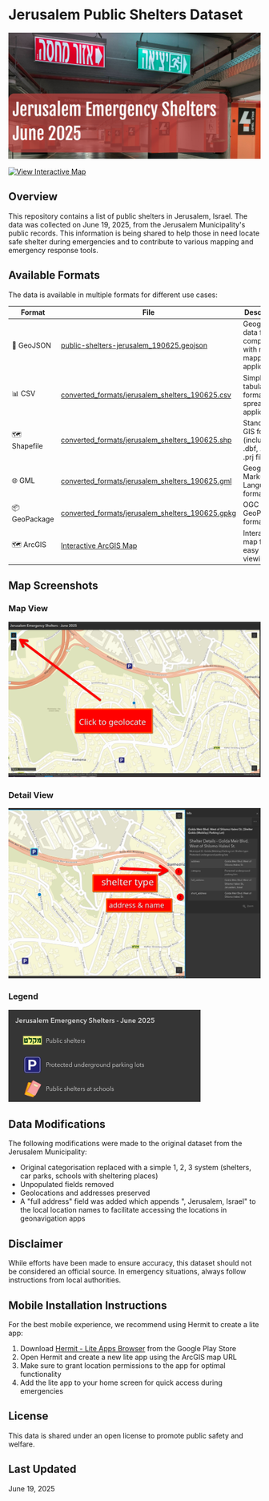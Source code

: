 # Jerusalem Public Shelters Dataset

![alt text](images/cover.png)

[![View Interactive Map](https://img.shields.io/badge/View-Interactive%20Map-blue?style=for-the-badge&logo=arcgis)](https://www.arcgis.com/apps/instant/sidebar/index.html?appid=6771ca80d88d4f58bde24226cb61f52a)

## Overview
This repository contains a list of public shelters in Jerusalem, Israel. The data was collected on June 19, 2025, from the Jerusalem Municipality's public records. This information is being shared to help those in need locate safe shelter during emergencies and to contribute to various mapping and emergency response tools.

## Available Formats

The data is available in multiple formats for different use cases:

| Format | File | Description |
|--------|------|-------------|
| 📍 GeoJSON | [public-shelters-jerusalem_190625.geojson](/public-shelters-jerusalem_190625.geojson) | Geographic data format compatible with most mapping applications |
| 📊 CSV | [converted_formats/jerusalem_shelters_190625.csv](/converted_formats/jerusalem_shelters_190625.csv) | Simple tabular format for spreadsheet applications |
| 🗺️ Shapefile | [converted_formats/jerusalem_shelters_190625.shp](/converted_formats/jerusalem_shelters_190625.shp) | Standard GIS format (includes .dbf, .shx, .prj files) |
| 🌐 GML | [converted_formats/jerusalem_shelters_190625.gml](/converted_formats/jerusalem_shelters_190625.gml) | Geography Markup Language format |
| 📦 GeoPackage | [converted_formats/jerusalem_shelters_190625.gpkg](/converted_formats/jerusalem_shelters_190625.gpkg) | OGC GeoPackage format |
| 🗺️ ArcGIS | [Interactive ArcGIS Map](https://www.arcgis.com/apps/instant/sidebar/index.html?appid=6771ca80d88d4f58bde24226cb61f52a) | Interactive map for easy online viewing |

## Map Screenshots

### Map View
![Map View](/screenshots/1.png)

### Detail View
![Detail View](/screenshots/2.png)

### Legend
![Legend](/screenshots/legend.png)

## Data Modifications

The following modifications were made to the original dataset from the Jerusalem Municipality:

- Original categorisation replaced with a simple 1, 2, 3 system (shelters, car parks, schools with sheltering places)
- Unpopulated fields removed  
- Geolocations and addresses preserved  
- A "full address" field was added which appends ", Jerusalem, Israel" to the local location names to facilitate accessing the locations in geonavigation apps

## Disclaimer
While efforts have been made to ensure accuracy, this dataset should not be considered an official source. In emergency situations, always follow instructions from local authorities.

## Mobile Installation Instructions

For the best mobile experience, we recommend using Hermit to create a lite app:

1. Download [Hermit - Lite Apps Browser](https://play.google.com/store/apps/details?id=com.chimbori.hermitcrab&hl=en) from the Google Play Store
2. Open Hermit and create a new lite app using the ArcGIS map URL
3. Make sure to grant location permissions to the app for optimal functionality
4. Add the lite app to your home screen for quick access during emergencies

## License
This data is shared under an open license to promote public safety and welfare.

## Last Updated
June 19, 2025
